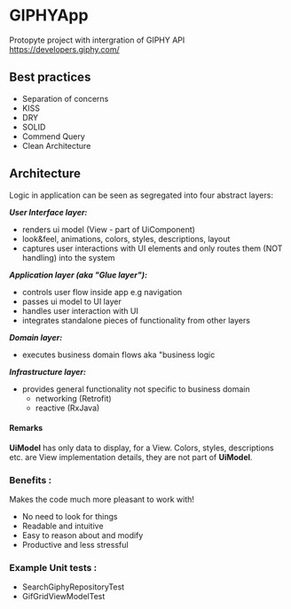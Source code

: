 # GIPHYApp
Protopyte project with intergration of GIPHY API https://developers.giphy.com/

## Best practices

- Separation of concerns
- KISS
- DRY
- SOLID
- Commend Query
- Clean Architecture

## Architecture
Logic in application can be seen as segregated into four abstract layers:

**_User Interface layer:_**
* renders ui model (View - part of UiComponent)
* look&feel, animations, colors, styles, descriptions, layout
* captures user interactions with UI elements and only routes them (NOT handling) into the system

**_Application layer (aka "Glue layer"):_**
* controls user flow inside app e.g navigation 
* passes ui model to UI layer 
* handles user interaction with UI
* integrates standalone pieces of functionality from other layers

**_Domain layer:_**
* executes business domain flows aka "business logic

**_Infrastructure layer:_**
* provides general functionality not specific to business domain
    * networking (Retrofit)
    * reactive (RxJava)

#### Remarks
**UiModel** has only data to display, for a View. Colors, styles, descriptions etc. are View implementation details, they are not part of **UiModel**.

### Benefits :
Makes the code much more pleasant to work with!
* No need to look for things
* Readable and intuitive
* Easy to reason about and modify
* Productive and less stressful

### Example Unit tests :
* SearchGiphyRepositoryTest
* GifGridViewModelTest
